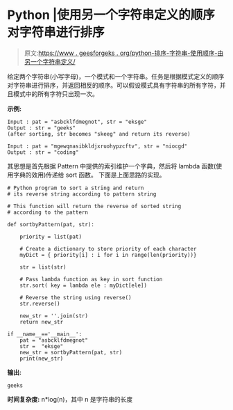 # Python |使用另一个字符串定义的顺序对字符串进行排序

> 原文:[https://www . geesforgeks . org/python-排序-字符串-使用顺序-由另一个字符串定义/](https://www.geeksforgeeks.org/python-sorting-string-using-order-defined-by-another-string/)

给定两个字符串(小写字母)，一个模式和一个字符串。任务是根据模式定义的顺序对字符串进行排序，并返回相反的顺序。可以假设模式具有字符串的所有字符，并且模式中的所有字符只出现一次。

**示例:**

```
Input : pat = "asbcklfdmegnot", str = "eksge" 
Output : str = "geeks"
(after sorting, str becomes "skeeg" and return its reverse)

Input : pat = "mgewqnasibkldjxruohypzcftv", str = "niocgd"
Output : str = "coding"

```

其思想是首先根据 Pattern 中提供的索引维护一个字典，然后将 lambda 函数(使用字典的效用)传递给 sort 函数。
下面是上面思路的实现。

```
# Python program to sort a string and return
# its reverse string according to pattern string

# This function will return the reverse of sorted string
# according to the pattern

def sortbyPattern(pat, str):

    priority = list(pat)

    # Create a dictionary to store priority of each character
    myDict = { priority[i] : i for i in range(len(priority))}

    str = list(str)

    # Pass lambda function as key in sort function
    str.sort( key = lambda ele : myDict[ele])

    # Reverse the string using reverse()
    str.reverse()

    new_str = ''.join(str)
    return new_str

if __name__=='__main__':
    pat = "asbcklfdmegnot"
    str =  "eksge"
    new_str = sortbyPattern(pat, str)
    print(new_str)
```

**输出:**

```
geeks
```

**时间复杂度:** n*log(n)，其中 n 是字符串的长度